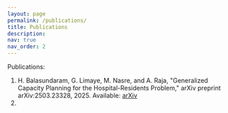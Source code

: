 ```yaml
---
layout: page
permalink: /publications/
title: Publications
description: 
nav: true
nav_order: 2
---
```


<!-- Submitted Publications:

1. Haricharan Balasundaram, Krishna Jagannathan: Learning to Transmit Over Unknown Erasure Channels with Empirical Erasure Rate Feedback, IEEE Information Theory Workshop (ITW) 2025

2. Haricharan Balasundaram, Andrew Thangaraj: Estimating Uniformity of Missing and Sparsely Observed Parts of Distributions, IEEE Information Theory Workshop (ITW) 2025 -->

Publications:

1. H. Balasundaram, G. Limaye, M. Nasre, and A. Raja, "Generalized Capacity Planning for the Hospital-Residents Problem," arXiv preprint arXiv:2503.23328, 2025. Available: [arXiv](https://arxiv.org/abs/2503.23328)
2. 